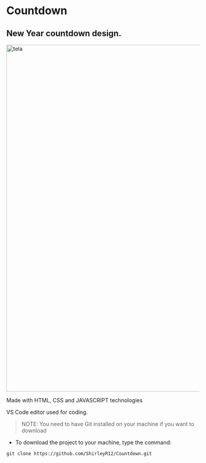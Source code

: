 # Countdown

## New Year countdown design.

<img width="905" alt="tela" src="https://user-images.githubusercontent.com/56793368/210154398-eefeb8fb-387c-4afd-8a73-e784e9bd06f5.png">


Made with HTML, CSS and JAVASCRIPT technologies

VS Code editor used for coding. 

> NOTE: You need to have Git installed on your machine if you want to download

* To download the project to your machine, type the command:

```
git clone https://github.com/ShirleyR12/Countdown.git
```


